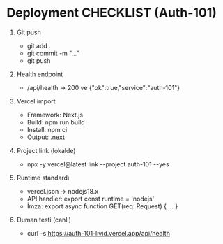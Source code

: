 # Deployment CHECKLIST (Auth-101)

1) Git push
   - git add .
   - git commit -m "..."
   - git push

2) Health endpoint
   - /api/health → 200 ve {"ok":true,"service":"auth-101"}

3) Vercel import
   - Framework: Next.js
   - Build: npm run build
   - Install: npm ci
   - Output: .next

4) Project link (lokalde)
   - npx -y vercel@latest link --project auth-101 --yes

5) Runtime standardı
   - vercel.json → nodejs18.x
   - API handler: export const runtime = 'nodejs'
   - İmza: export async function GET(req: Request) { ... }

6) Duman testi (canlı)
   - curl -s https://auth-101-livid.vercel.app/api/health

